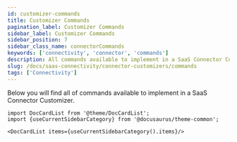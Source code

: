 ```yaml
---
id: customizer-commands
title: Customizer Commands
pagination_label: Customizer Commands
sidebar_label: Customizer Commands
sidebar_position: 7
sidebar_class_name: connectorCommands
keywords: ['connectivity', 'connector', 'commands']
description: All commands available to implement in a SaaS Connector Customizer.
slug: /docs/saas-connectivity/connector-customizers/commands
tags: ['Connectivity']
---
```


Below you will find all of commands available to implement in a SaaS Connector Customizer.

```mdx-code-block
import DocCardList from '@theme/DocCardList';
import {useCurrentSidebarCategory} from '@docusaurus/theme-common';

<DocCardList items={useCurrentSidebarCategory().items}/>
```
